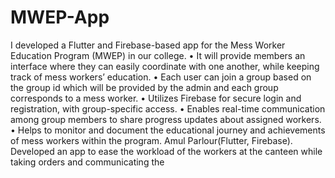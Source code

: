 # MWEP-App

I developed a Flutter and Firebase-based app for the Mess Worker Education Program (MWEP) in our college.
• It will provide members an interface where they can easily coordinate with one another, while keeping track of mess
workers’ education.
• Each user can join a group based on the group id which will be provided by the admin and each group corresponds
to a mess worker.
• Utilizes Firebase for secure login and registration, with group-specific access.
• Enables real-time communication among group members to share progress updates about assigned workers.
• Helps to monitor and document the educational journey and achievements of mess workers within the program.
Amul Parlour(Flutter, Firebase).
Developed an app to ease the workload of the workers at the canteen while taking orders and communicating the
